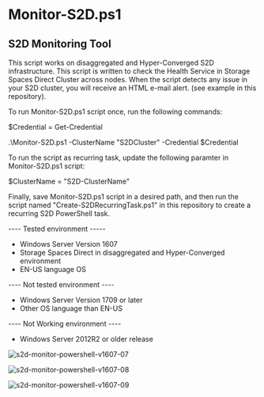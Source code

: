 # Monitor-S2D.ps1
## S2D Monitoring Tool

This script works on disaggregated and Hyper-Converged S2D infrastructure. This script is written to check the Health Service in Storage Spaces Direct Cluster across nodes. When the script detects any issue in your S2D cluster, you will receive an HTML e-mail alert. (see example in this repository).

To run Monitor-S2D.ps1 script once, run the following commands:

$Credential = Get-Credential

.\Monitor-S2D.ps1 -ClusterName "S2DCluster" -Credential $Credential

To run the script as recurring task, update the following paramter in Monitor-S2D.ps1 script:

$ClusterName = "S2D-ClusterName"

Finally, save Monitor-S2D.ps1 script in a desired path, and then run the script named "Create-S2DRecurringTask.ps1" in this repository to create a recurring S2D PowerShell task. 

---- Tested environment -----
- Windows Server Version 1607
- Storage Spaces Direct in disaggregated and Hyper-Converged environment
- EN-US language OS

---- Not tested environment ----
- Windows Server Version 1709 or later
- Other OS language than EN-US

---- Not Working environment ----
- Windows Server 2012R2 or older release

![s2d-monitor-powershell-v1607-07](https://user-images.githubusercontent.com/13448198/34036424-8f12cc50-e19e-11e7-94cc-408f88c27951.jpg)

![s2d-monitor-powershell-v1607-08](https://user-images.githubusercontent.com/13448198/34036439-9fa8402c-e19e-11e7-8c33-cd135b006bf5.jpg)

![s2d-monitor-powershell-v1607-09](https://user-images.githubusercontent.com/13448198/34036440-a2613ec2-e19e-11e7-9864-673ea1def3c0.jpg)
